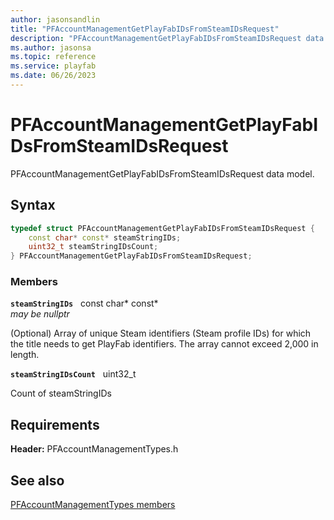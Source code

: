 ```yaml
---
author: jasonsandlin
title: "PFAccountManagementGetPlayFabIDsFromSteamIDsRequest"
description: "PFAccountManagementGetPlayFabIDsFromSteamIDsRequest data model."
ms.author: jasonsa
ms.topic: reference
ms.service: playfab
ms.date: 06/26/2023
---
```


# PFAccountManagementGetPlayFabIDsFromSteamIDsRequest  

PFAccountManagementGetPlayFabIDsFromSteamIDsRequest data model.  

## Syntax  
  
```cpp
typedef struct PFAccountManagementGetPlayFabIDsFromSteamIDsRequest {  
    const char* const* steamStringIDs;  
    uint32_t steamStringIDsCount;  
} PFAccountManagementGetPlayFabIDsFromSteamIDsRequest;  
```
  
### Members  
  
**`steamStringIDs`** &nbsp; const char* const*  
*may be nullptr*  
  
(Optional) Array of unique Steam identifiers (Steam profile IDs) for which the title needs to get PlayFab identifiers. The array cannot exceed 2,000 in length.
  
**`steamStringIDsCount`** &nbsp; uint32_t  
  
Count of steamStringIDs
  
  
## Requirements  
  
**Header:** PFAccountManagementTypes.h
  
## See also  
[PFAccountManagementTypes members](../pfaccountmanagementtypes_members.md)  

  
  
